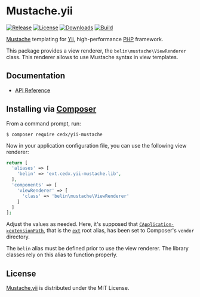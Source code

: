 # Mustache.yii
[![Release](http://img.shields.io/packagist/v/cedx/yii-mustache.svg?style=flat)](https://packagist.org/packages/cedx/yii-mustache) [![License](http://img.shields.io/packagist/l/cedx/yii-mustache.svg?style=flat)](https://github.com/cedx/mustache.yii/blob/master/LICENSE.txt) [![Downloads](http://img.shields.io/packagist/dt/cedx/yii-mustache.svg?style=flat)](https://packagist.org/packages/cedx/yii-mustache) [![Build](http://img.shields.io/travis/cedx/mustache.yii.svg?style=flat)](https://travis-ci.org/cedx/mustache.yii)

[Mustache](http://mustache.github.io) templating for [Yii](http://www.yiiframework.com), high-performance [PHP](https://php.net) framework.

This package provides a view renderer, the `belin\mustache\ViewRenderer` class. This renderer allows to use Mustache syntax in view templates.

## Documentation
- [API Reference](http://dev.belin.io/mustache.yii/api)

## Installing via [Composer](https://getcomposer.org)
From a command prompt, run:

```shell
$ composer require cedx/yii-mustache
```

Now in your application configuration file, you can use the following view renderer:

```php
return [
  'aliases' => [
    'belin' => 'ext.cedx.yii-mustache.lib',
  ],
  'components' => [
    'viewRenderer' => [
      'class' => 'belin\mustache\ViewRenderer'
    ]
  ]
];
```

Adjust the values as needed. Here, it's supposed that [`CApplication->extensionPath`](http://www.yiiframework.com/doc/api/1.1/CApplication#extensionPath-detail), that is the [`ext`](http://www.yiiframework.com/doc/guide/1.1/en/basics.namespace) root alias, has been set to Composer's `vendor` directory.

The `belin` alias must be defined prior to use the view renderer. The library classes rely on this alias to function properly.

## License
[Mustache.yii](https://packagist.org/packages/cedx/yii-mustache) is distributed under the MIT License.
